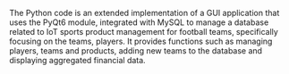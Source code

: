 The Python code is an extended implementation of a GUI application that uses the PyQt6 module, integrated with MySQL to manage a database related to IoT sports product management for football teams, specifically focusing on the teams, players. It provides functions such as managing players, teams and products, adding new teams to the database and displaying aggregated financial data.

